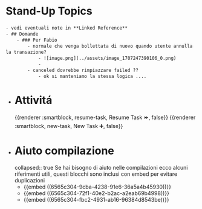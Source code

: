 # Stand-Up Topics
	- vedi eventuali note in **Linked Reference**
	- ## Domande
		- ### Per Fabio
			- normale che venga bollettata di nuovo quando utente annulla la transazione?
				- ![image.png](../assets/image_1707247390106_0.png)
				-
			- canceled dovrebbe rimpiazzare failed ??
				- ok si manteniamo la stessa logica ....
- # Attivitá
  {{renderer :smartblock, resume-task, Resume Task ⏩️, false}} {{renderer :smartblock, new-task, New Task ➕, false}}
- # Aiuto compilazione
  collapsed:: true
  Se hai bisogno di aiuto nelle compilazioni ecco alcuni riferimenti utili, questi blocchi sono inclusi con embed per evitare duplicazioni
	- {{embed ((6565c304-9cba-4238-91e6-36a5a4b45930))}}
	- {{embed ((6565c304-72f1-40e2-b2ac-a2eab69b4998))}}
	- {{embed ((6565c304-fbc2-4931-ab16-96384d8543be))}}